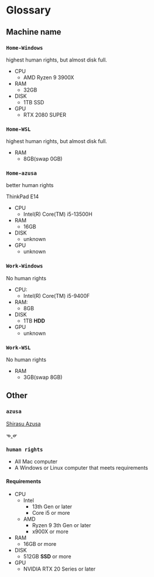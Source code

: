 # Glossary

## Machine name

### `Home-Windows`

highest human rights, but almost disk full.

- CPU
    - AMD Ryzen 9 3900X
- RAM
    - 32GB
- DISK
    - 1TB SSD
- GPU
    - RTX 2080 SUPER

### `Home-WSL`

highest human rights, but almost disk full.

- RAM
    - 8GB(swap 0GB)

### `Home-azusa`

better human rights

ThinkPad E14

- CPU
    - Intel(R) Core(TM) i5-13500H
- RAM
    - 16GB
- DISK
    - unknown
- GPU
    - unknown

### `Work-Windows`

No human rights

- CPU:
    - Intel(R) Core(TM) i5-9400F
- RAM:
    - 8GB
- DISK
    - 1TB **HDD**
- GPU
    - unknown

### `Work-WSL`

No human rights

- RAM
    - 3GB(swap 8GB)

## Other

### `azusa`

[Shirasu Azusa](https://bluearchive.fandom.com/wiki/Shirasu_Azusa)

ᓀ‸ᓂ

### `human rights`

- All Mac computer
- A Windows or Linux computer that meets requirements

#### Requirements

- CPU
    - Intel
        - 13th Gen or later
        - Core i5 or more
    - AMD
        - Ryzen 9 3th Gen or later
        - x900X or more
- RAM
    - 16GB or more
- DISK
    - 512GB **SSD** or more
- GPU
    - NVIDIA RTX 20 Series or later
